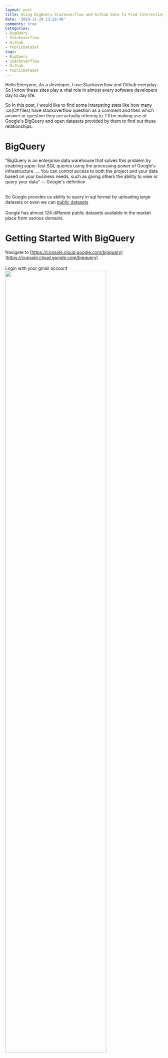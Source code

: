 ```yaml
---
layout: post
title: Using BigQuery Stackoverflow and Github Data To Find Interesting Stats
date: '2019-11-29 13:28:40'
comments: true
Categories:
- BigQuery
- Stackoverflow
- Github
- PublicDataSet
tags:
- BigQuery
- Stackoverflow
- Github
- PublicDataSet
---
```


<style type="text/css"> .gist {max-height:250px; overflow:auto}  .gist .file-data {max-height: 500px;max-width: 500px;} </style>


Hello Everyone,
As a developer, I use Stackoverflow and Github everyday. So I know these sites play a vital role in almost every software developers day to day life.<br>

So In this post, I would like to find some interesting stats like how many .cs(C# files) have stackoverflow question as a comment and then which answer or question they are actually refering to. I'll be making use of Google's BigQuery and open datasets provided by them to find out these relationships.<br>

# BigQuery
"BigQuery is an enterprise data warehouse that solves this problem by enabling super-fast SQL queries using the processing power of Google's infrastructure. ... You can control access to both the project and your data based on your business needs, such as giving others the ability to view or query your data" -- Google's definition<br><br>

So Google provides us ability to query in sql format by uploading large datasets or even we can [public datasets](https://console.cloud.google.com/marketplace/browse?filter=solution-type:dataset&_ga=2.36387364.-58570473.1575000853) <br>
<br>
Google has almost 124 different public datasets available in the market place from various domains.
<br>


# Getting Started With BigQuery
Navigate to [https://console.cloud.google.com/bigquery] (https://console.cloud.google.com/bigquery) <br>
<br>
Login with your gmail account
<br>
<img src="{{ site.baseurl }}/assets/images/posts/bigquery/bigquery1.JPG"  alt="" style="width: 80%;height: 80%;"/>
<br>
Click on select project and add a new project if you dont have one or the quota got expired for existing one. Once we are done with the project creation, following screen appears.<br>
<img src="{{ site.baseurl }}/assets/images/posts/bigquery/bigquery2.JPG"  alt="" style="width: 80%;height: 80%;"/><br>
At the bottom we can see **bigquery-public-data** and there we can see different public datasets. I am more interested in **github_repos** and **stackoverflow** datasets.
<br>
When we expand **github_repos** we can see different tables available and when we click on a table name we can see schema. If we click on preview, we can see sample data.
# Finding Languages Used In Repos
<br>

```
SELECT distinct(lang.name) as lang FROM `bigquery-public-data.github_repos.languages`, UNNEST(language) as lang
```

<script src="https://gist.github.com/pavanarya/3766b5bdbb833c6ad906539375cd37ec.js"></script>

# How many times a language is used in different repos
```
Select lang,count(lang) as count FROM (
SELECT lang.name as lang FROM `bigquery-public-data.github_repos.languages`, UNNEST(language) as lang) a group by lang order by count(lang) desc
```

<br>
**Explore with DataStudio**
<br>
Google also provides us with the ability to plot various graphs and visualizations based on the data which we got. Once we get the query result, there is an option called "Explore with Datastudio". We can assiociate our account to make use of that feature and there we can plot different graphs.<br><br>


<img src="{{ site.baseurl }}/assets/images/posts/bigquery/bigquery3.JPG"  alt="" style="width: 80%;height: 80%;"/><br><br><br>
**Note:** In my case, I need to set **Metric** as **"count"** instead of the default value **"Record Count"** uder data or else we will not get appropriate results.


<br>
<br>
Thanks,<br>
Pavan Kumar Aryasomayajulu

<br><br><br>
{% if page.comments %}
<div id="disqus_thread"></div>
<script>
	
/**
*  RECOMMENDED CONFIGURATION VARIABLES: EDIT AND UNCOMMENT THE SECTION BELOW TO INSERT DYNAMIC VALUES FROM YOUR PLATFORM OR CMS.
*  LEARN WHY DEFINING THESE VARIABLES IS IMPORTANT: https://disqus.com/admin/universalcode/#configuration-variables*/

var disqus_config = function () {
this.page.identifier = 29102019312; // Replace PAGE_IDENTIFIER with your page's unique identifier variable
};

(function() { // DON'T EDIT BELOW THIS LINE
var d = document, s = d.createElement('script');
s.src = 'https://xyzcoder1.disqus.com/embed.js';
s.setAttribute('data-timestamp', +new Date());
(d.head || d.body).appendChild(s);
})();
</script>
<noscript>Please enable JavaScript to view the <a href="https://disqus.com/?ref_noscript">comments powered by Disqus.</a></noscript>
{% endif %}
